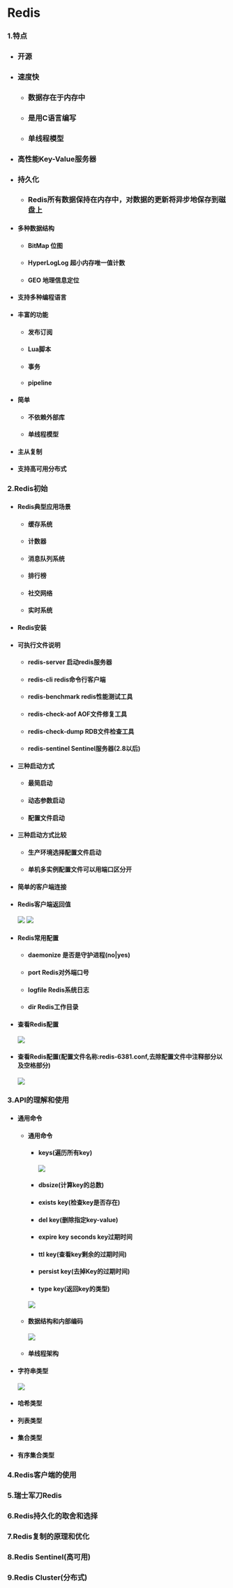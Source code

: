 # Redis
### 1.特点
- ### 开源
- ### 速度快
  - ### 数据存在于内存中
  - ### 是用C语言编写
  - ### 单线程模型
- ### 高性能Key-Value服务器
- ### 持久化
  - ### Redis所有数据保持在内存中，对数据的更新将异步地保存到磁盘上
- #### 多种数据结构
  - #### BitMap 位图
  - #### HyperLogLog 超小内存唯一值计数
  - #### GEO 地理信息定位
- #### 支持多种编程语言
- #### 丰富的功能
  - #### 发布订阅
  - #### Lua脚本
  - #### 事务
  - #### pipeline
- #### 简单
  - #### 不依赖外部库
  - #### 单线程模型
- #### 主从复制
- #### 支持高可用分布式
### 2.Redis初始
  - #### Redis典型应用场景
    - #### 缓存系统
    - #### 计数器
    - #### 消息队列系统
    - #### 排行榜
    - #### 社交网络
    - #### 实时系统
  - #### Redis安装
  - #### 可执行文件说明
    - #### redis-server 启动redis服务器
    - #### redis-cli redis命令行客户端
    - #### redis-benchmark redis性能测试工具
    - #### redis-check-aof AOF文件修复工具
    - #### redis-check-dump RDB文件检查工具
    - #### redis-sentinel Sentinel服务器(2.8以后)
  - #### 三种启动方式
    - #### 最简启动
    - #### 动态参数启动
    - #### 配置文件启动
  - #### 三种启动方式比较
    - #### 生产环境选择配置文件启动
    - #### 单机多实例配置文件可以用端口区分开
  - #### 简单的客户端连接
  - #### Redis客户端返回值
    ![](Images/Redis/Redis01.png)
    ![](Images/Redis/Redis02.png)
  - #### Redis常用配置
    - #### daemonize 是否是守护进程(no|yes)
    - #### port Redis对外端口号
    - #### logfile Redis系统日志
    - #### dir Redis工作目录
  - #### 查看Redis配置
    ![](Images/Redis/Redis03.png)
  - #### 查看Redis配置(配置文件名称:redis-6381.conf,去除配置文件中注释部分以及空格部分)
    ![](Images/Redis/Redis04.png)
### 3.API的理解和使用
- #### 通用命令
  - #### 通用命令
    - #### keys(遍历所有key)
        ![](Images/Redis/keys.png)
    - #### dbsize(计算key的总数)
    - #### exists key(检查key是否存在)
    - #### del key(删除指定key-value)
    - #### expire key seconds key过期时间
    - #### ttl key(查看key剩余的过期时间)
    - #### persist key(去掉Key的过期时间)
    - #### type key(返回key的类型)
    ![](Images/Redis/Redis05.png)  
  - #### 数据结构和内部编码
    ![](Images/Redis/Redis06.png)  
  - #### 单线程架构
- ####  字符串类型
    ![](Images/Redis/Redis07.png)  
- #### 哈希类型
- #### 列表类型
- #### 集合类型
- #### 有序集合类型
### 4.Redis客户端的使用
### 5.瑞士军刀Redis
### 6.Redis持久化的取舍和选择
### 7.Redis复制的原理和优化
### 8.Redis Sentinel(高可用)
### 9.Redis Cluster(分布式)